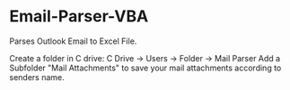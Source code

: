 # Email-Parser-VBA
Parses Outlook Email to Excel File.

Create a folder in C drive: C Drive -> Users -> Folder -> Mail Parser
Add a Subfolder "Mail Attachments" to save your mail attachments according to senders name.
